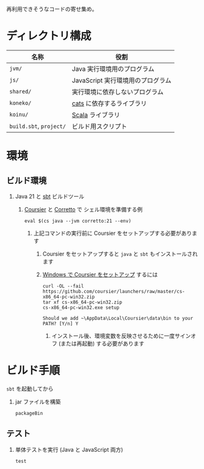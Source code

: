 再利用できそうなコードの寄せ集め。

# ディレクトリ構成

|名称                   |役割|
|-----------------------|----|
|`jvm/`                 |Java 実行環境用のプログラム|
|`js/`                  |JavaScript 実行環境用のプログラム|
|`shared/`              |実行環境に依存しないプログラム|
|`koneko/`              |[cats](https://github.com/typelevel/cats) に依存するライブラリ|
|`koinu/`               |[Scala](https://www.scala-lang.org/) ライブラリ|
|`build.sbt`, `project/`|ビルド用スクリプト|


# 環境

## ビルド環境

1. Java 21 と [sbt](https://www.scala-sbt.org/) ビルドツール

    1. [Coursier](https://get-coursier.io/) と
       [Corretto](https://aws.amazon.com/corretto/) で
       シェル環境を準備する例

           eval $(cs java --jvm corretto:21 --env)

        1. 上記コマンドの実行前に Coursier をセットアップする必要があります
            1. Coursier をセットアップすると `java` と `sbt` もインストールされます
            1. [Windows で Coursier をセットアップ](https://get-coursier.io/docs/cli-installation#windows) するには

                   curl -OL --fail https://github.com/coursier/launchers/raw/master/cs-x86_64-pc-win32.zip
                   tar xf cs-x86_64-pc-win32.zip
                   cs-x86_64-pc-win32.exe setup

                   Should we add ~\AppData\Local\Coursier\data\bin to your PATH? [Y/n] Y

                1. インストール後、環境変数を反映させるために一度サインオフ (または再起動) する必要があります


# ビルド手順

`sbt` を起動してから

1. jar ファイルを構築

       packageBin

## テスト

1. 単体テストを実行 (Java と JavaScript 両方)

       test
